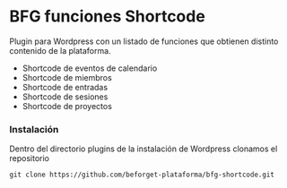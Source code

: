 # BFG funciones Shortcode

Plugin para Wordpress con un listado de funciones que obtienen distinto contenido de la plataforma.

- Shortcode de eventos de calendario
- Shortcode de miembros
- Shortcode de entradas
- Shortcode de sesiones
- Shortcode de proyectos


### Instalación

Dentro del directorio plugins de la instalación de Wordpress clonamos el repositorio

    git clone https://github.com/beforget-plataforma/bfg-shortcode.git




